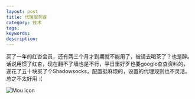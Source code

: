 ```yaml
---
layout: post
title: 代理服务器
category: 技术
tags: 
keywords: 
description: 
---
```


买了一年的红杏会员，还有两三个月才到期就不能用了，被请去喝茶了？也是醉。话说用惯了红杏，现在翻不了墙也是不行，平日里好歹也要google查查资料的，遂花了五十块买了个Shadowsocks，配置挺麻烦的，设置的代理规则也不灵活。总之不太好用 :(

![Mou icon](http://yangtze736.github.io/public/img/ss.jpg)
